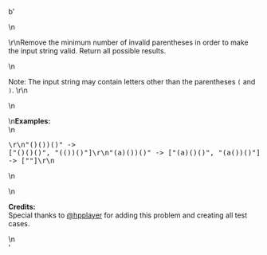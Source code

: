 b'<div class="question-description">\n<p><p>\r\nRemove the minimum number of invalid parentheses in order to make the input string valid. Return all possible results.</p>\n<p>Note: The input string may contain letters other than the parentheses <code>(</code> and <code>)</code>. \r\n</p>\n<p>\n<b>Examples:</b><br/>\n<pre>\r\n"()())()" -&gt; ["()()()", "(())()"]\r\n"(a)())()" -&gt; ["(a)()()", "(a())()"]\r\n")(" -&gt; [""]\r\n</pre>\n</p>\n<p><b>Credits:</b><br/>Special thanks to <a href="https://leetcode.com/discuss/user/hpplayer">@hpplayer</a> for adding this problem and creating all test cases.</p></p>\n</div>'